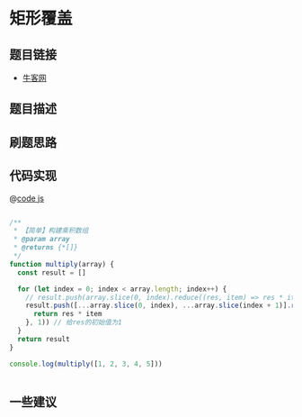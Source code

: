 # 矩形覆盖

## 题目链接

- [牛客网]()


## 题目描述

## 刷题思路

## 代码实现

@[code js](@code/algorithm/sword-point/动态规划/multiply.js)

```js

/**
 * 【简单】构建乘积数组
 * @param array
 * @returns {*[]}
 */
function multiply(array) {
  const result = []

  for (let index = 0; index < array.length; index++) {
    // result.push(array.slice(0, index).reduce((res, item) => res * item, 1) * array.slice(index + 1).reduce((res, item) => res * item, 1))
    result.push([...array.slice(0, index), ...array.slice(index + 1)].reduce((res, item) => {
      return res * item
    }, 1)) // 给res的初始值为1
  }
  return result
}

console.log(multiply([1, 2, 3, 4, 5]))



```

## 一些建议
